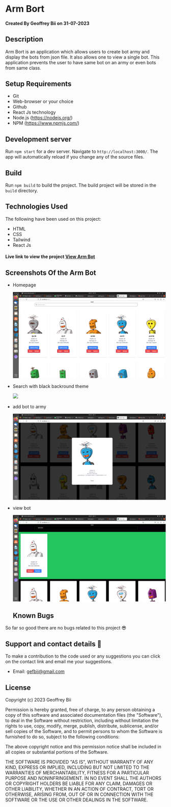 # Arm Bort

#### Created By Geoffrey Bii on 31-07-2023



## Description

Arm Bort is an application which allows users to create  bot army and display the bots from json file. It also allows one to view a single bot. This application prevents the user to have same bot on an army or even bots from same class. 


## Setup Requirements

- Git
- Web-browser or your choice
- Github
- React Js technology
- Node.js (https://nodejs.org/)
- NPM (https://www.npmjs.com/)

## Development server

Run `npm start` for a dev server. Navigate to `http://localhost:3000/`. The app will automatically reload if you change any of the source files.



## Build
Run `npm build` to build the project. The build project will be stored in the `build` directory.





## Technologies Used

The following have been used on this project:

- HTML
- CSS
- Tailwind
- React Js



#### Live link to view the project <a href="/">View Arm Bot</a>



## Screenshots Of the Arm Bot

- Homepage

  <img src="https://github.com/Bii-teki/phase-2-week-2-bot-battle/blob/main/public/screenshots/Screenshot%20from%202023-07-31%2000-10-46.png" alt="screenshot" />

- Search with black backround theme

  <img src="https://github.com/Bii-teki/phase-2-week-2-bot-battle/tree/main)](https://github.com/Bii-teki/phase-2-week-2-bot-battle/blob/main/public/screenshots/Screenshot%20from%202023-07-31%2000-11-31.png" />

- add bot to army

  <img src="https://github.com/Bii-teki/phase-2-week-2-bot-battle/blob/main/public/screenshots/Screenshot%20from%202023-07-31%2000-11-53.png" />

- view bot

  <img src="https://github.com/Bii-teki/phase-2-week-2-bot-battle/blob/main/public/screenshots/Screenshot%20from%202023-07-31%2000-11-41.png" />


  ## Known Bugs

So far so good there are no bugs related to this project 😎

## Support and contact details 🙂

To make a contribution to the code used or any suggestions you can click on the contact link and email me your suggestions.

- Email: gefbii@gmail.com

## License

Copyright (c) 2023 Geoffrey Bii

Permission is hereby granted, free of charge, to any person obtaining a copy
of this software and associated documentation files (the "Software"), to deal
in the Software without restriction, including without limitation the rights
to use, copy, modify, merge, publish, distribute, sublicense, and/or sell
copies of the Software, and to permit persons to whom the Software is
furnished to do so, subject to the following conditions:

The above copyright notice and this permission notice shall be included in all
copies or substantial portions of the Software.

THE SOFTWARE IS PROVIDED "AS IS", WITHOUT WARRANTY OF ANY KIND, EXPRESS OR
IMPLIED, INCLUDING BUT NOT LIMITED TO THE WARRANTIES OF MERCHANTABILITY,
FITNESS FOR A PARTICULAR PURPOSE AND NONINFRINGEMENT. IN NO EVENT SHALL THE
AUTHORS OR COPYRIGHT HOLDERS BE LIABLE FOR ANY CLAIM, DAMAGES OR OTHER
LIABILITY, WHETHER IN AN ACTION OF CONTRACT, TORT OR OTHERWISE, ARISING FROM,
OUT OF OR IN CONNECTION WITH THE SOFTWARE OR THE USE OR OTHER DEALINGS IN THE
SOFTWARE.
